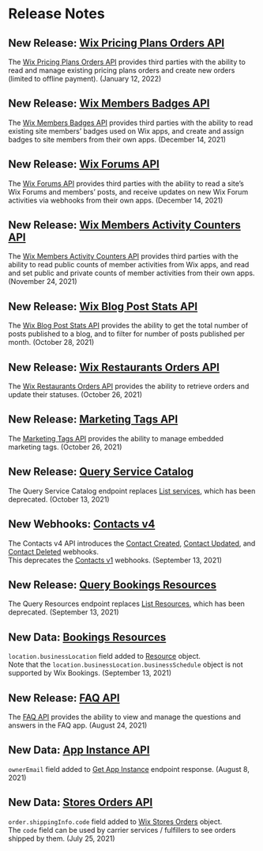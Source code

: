 # Release Notes

## New Release: [Wix Pricing Plans Orders API](https://dev.wix.com/api/rest/wix-pricing-plans/pricing-plans/orders)  

The [Wix  Pricing Plans Orders API](https://dev.wix.com/api/rest/wix-pricing-plans/pricing-plans/orders) provides third parties with the ability to read and manage existing pricing plans orders and create new orders (limited to offline payment). (January 12, 2022)

## New Release: [Wix Members Badges API](https://dev.wix.com/api/rest/members/badges)

The [Wix Members Badges API](https://dev.wix.com/api/rest/members/badges) provides third parties with the ability to read existing site members’ badges used on Wix apps, and create and assign badges to site members from their own apps. (December 14, 2021)

## New Release: [Wix Forums API](https://dev.wix.com/api/rest/wix-forum/)

The [Wix Forums API](https://dev.wix.com/api/rest/wix-forum/) provides third parties with the ability to read a site’s Wix Forums and members’ posts, and receive updates on new Wix Forum activities via webhooks from their own apps. (December 14, 2021)

## New Release: [Wix Members Activity Counters API](https://dev.wix.com/api/rest/members/activity-counters)

The [Wix Members Activity Counters API](https://dev.wix.com/api/rest/members/activity-counters) provides third parties with the ability to read public counts of member activities from Wix apps, and read and set public and private counts of member activities from their own apps. (November 24, 2021)

## New Release: [Wix Blog Post Stats API](https://dev.wix.com/api/rest/wix-blog/blog/post-stats/get-total-posts)

The [Wix Blog Post Stats API](https://dev.wix.com/api/rest/wix-blog/blog/post-stats/get-total-posts) provides the ability to get the total number of posts published to a blog, and to filter for number of posts published per month. (October 28, 2021)

## New Release: [Wix Restaurants Orders API](https://dev.wix.com/api/rest/wix-restaurants/orders)

The [Wix Restaurants Orders API](https://dev.wix.com/api/rest/wix-restaurants/orders) provides the ability to retrieve orders and update their statuses.
(October 26, 2021)

## New Release: [Marketing Tags API](https://dev.wix.com/api/rest/marketing/marketing-tags)

The [Marketing Tags API](https://dev.wix.com/api/rest/marketing/marketing-tags) provides the ability to manage embedded marketing tags.
(October 26, 2021)

## New Release: [Query Service Catalog](https://dev.wix.com/api/rest/wix-bookings/service-catalog/services/query-service-catalog)

The Query Service Catalog endpoint replaces
[List services](https://dev.wix.com/api/rest/wix-bookings/service-catalog/services/list-services),
which has been deprecated.
(October 13, 2021)

## New Webhooks: [Contacts v4](https://dev.wix.com/api/rest/contacts/contacts/contacts-v4/contact-object)

The Contacts v4 API introduces the
[Contact Created](https://dev.wix.com/api/rest/contacts/contacts/contacts-v4/contact-created-webhook),
[Contact Updated](https://dev.wix.com/api/rest/contacts/contacts/contacts-v4/contact-updated-webhook),
and [Contact Deleted](https://dev.wix.com/api/rest/contacts/contacts/contacts-v4/contact-deleted-webhook)
webhooks.  
This deprecates the
[Contacts v1](https://dev.wix.com/api/rest/contacts/contacts/contacts-v1-(deprecated)/contact-object)
webhooks.
(September 13, 2021)

## New Release: [Query Bookings Resources](https://dev.wix.com/api/rest/wix-bookings/resources/query-resources)

The Query Resources endpoint replaces
[List Resources](https://dev.wix.com/api/rest/wix-bookings/resources/list-resources),
which has been deprecated.
(September 13, 2021)

## New Data: [Bookings Resources](https://dev.wix.com/api/rest/wix-bookings/resources)

`location.businessLocation` field added to [Resource](https://dev.wix.com/api/rest/wix-bookings/resources/resource-object) object.  
Note that the `location.businessLocation.businessSchedule` object is not supported by Wix Bookings.
(September 13, 2021)

## New Release: [FAQ API](https://dev.wix.com/api/rest/site-content/faq)

The [FAQ API](https://dev.wix.com/api/rest/site-content/faq) provides the ability to view and manage the questions and answers in the FAQ app.
(August 24, 2021)

## New Data: [App Instance API](https://dev.wix.com/api/rest/app-management/apps/app-instance)

`ownerEmail` field added to [Get App Instance](https://dev.wix.com/api/rest/app-management/apps/app-instance/get-app-instance) endpoint response.
(August 8, 2021)

## New Data: [Stores Orders API](https://dev.wix.com/api/rest/wix-stores/orders)

`order.shippingInfo.code` field added to [Wix Stores Orders](https://dev.wix.com/api/rest/wix-stores/orders/order-object) object.  
The `code` field can be used by carrier services / fulfillers to see orders shipped by them.
(July 25, 2021)
